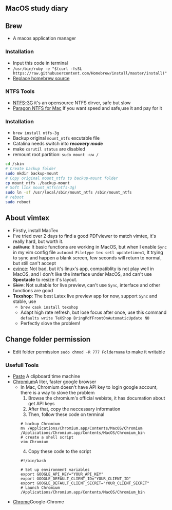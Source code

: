 ## MacOS study diary

## Brew
- A macos application manager
### Installation
- Input this code in terminal 
- `/usr/bin/ruby -e "$(curl -fsSL https://raw.githubusercontent.com/Homebrew/install/master/install)"`
- [Replace homebrew source](https://mirrors.tuna.tsinghua.edu.cn/help/homebrew/)

### NTFS Tools
- [NTFS-3G](https://www.tuxera.com/community/ntfs-3g-manual/) it's an opensource NTFS dirver, safe but slow
- [Paragon NTFS for Mac](https://www.ntfsformac.cn/xiazai.html) If you want speed and safe,use it and pay for it

### Installation
- `brew install ntfs-3g`
- Backup original `mount_ntfs` excutable file
- Catalina needs switch into ***recovery mode***
- make `csrutil status` are disabled
- remount root partition: `sudo mount -uw /`
 ```bash
cd /sbin
# Create backup folder
sudo mkdir backup-mount
# Copy original mount_ntfs to backup-mount folder
cp mount_ntfs ./backup-mount
# Soft link mount_ntfs(ntfs-3g)
sudo ln -sf /usr/local/sbin/mount_ntfs /sbin/mount_ntfs
# reboot
sudo reboot
 ```

## About vimtex
- Firstly, install MacTex
- I've tried over 2 days to find a good PDFviewer to match vimtex, it's really hard, but worth it.
- ~~zathura~~: It basic functions are working in MacOS, but when I enable `Sync` in my vim config file `autocmd Filetype tex setl updatetime=1`, It trying to sync and happen a blank screen, few seconds will return to normal, but still can't accept
- <u>evince</u>: Not bad, but it's linux's app, compatiblity is not play well in MacOS, and I don't like the interface under MacOS, and can't use **Spectacle** to resize it's layout.
- ~~Skim~~: Not suitable for live preview, can't use `Sync`, interface and other functions are good
- **Texshop**: The best Latex live preview app for now, support `Sync` and stable, use
	- `brew cask install texshop`
	- Adapt high rate refresh, but lose focus after once, use this command 
	`defaults write TeXShop BringPdfFrontOnAutomaticUpdate NO`
	- Perfectly slove the problem!

## Change folder permission
- Edit folder permission `sudo chmod -R 777 Foldername` to make it writable

### Usefull Tools
- [Paste](https://pasteapp.io/) A clipboard time machine
- [Chromium](http://www.chromium.org/Home)A liter, faster google browser
  - In Mac, Chromium doesn't have API key to login google account, there is a way to slove the problem
    1. Browse the chromium's official webiste, it has documation about get API keys
	2. After that, copy the neccessary information
	3. Then, follow these code on terminal
	```
	# backup Chromium
	mv /Applications/Chromium.app/Contents/MacOS/Chromium /Applications/Chromium.app/Contents/MacOS/Chromium_bin
	# create a shell script
	vim Chromium
	```
	4. Copy these code to the script
	```
	#!/bin/bash

	# Set up environment variables
	export GOOGLE_API_KEY="YOUR_API_KEY"
	export GOOGLE_DEFAULT_CLIENT_ID="YOUR_CLIENT_ID"
	export GOOGLE_DEFAULT_CLIENT_SECRET="YOUR_CLIENT_SECRET"
	# Launch Chromium
	/Applications/Chromium.app/Contents/MacOS/Chromium_bin
	```	
- [Chrome](https://www.google.cn/intl/zh-CN/chrome/)Google-Chrome
